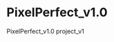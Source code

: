 # PixelPerfect_v1.0
PixelPerfect_v1.0 project_v1  
 
<!-- TO DO LIST: 
x page scroll animation
x css grid where needed
x circles into proper places
x carousel - Twitter section
x to be continued
x yes
-->
